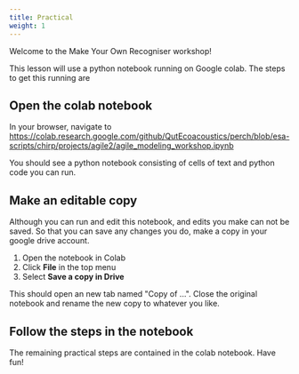 ```yaml
---
title: Practical
weight: 1
---
```


Welcome to the Make Your Own Recogniser workshop!

This lesson will use a python notebook running on Google colab. The steps to get this running are


## Open the colab notebook

In your browser, navigate to <https://colab.research.google.com/github/QutEcoacoustics/perch/blob/esa-scripts/chirp/projects/agile2/agile_modeling_workshop.ipynb>

You should see a python notebook consisting of cells of text and python code you can run. 

## Make an editable copy

Although you can run and edit this notebook, and edits you make can not be saved. So that you can save any changes you do, make a copy in your google drive account. 

1. Open the notebook in Colab
2. Click **File** in the top menu
3. Select **Save a copy in Drive**

This should open an new tab named "Copy of ...".  Close the original notebook and rename the new copy to whatever you like. 

## Follow the steps in the notebook

The remaining practical steps are contained in the colab notebook. Have fun!
